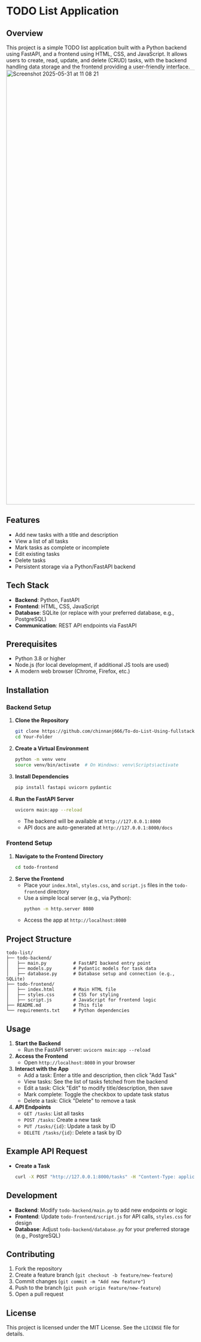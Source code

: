 # TODO List Application

## Overview
This project is a simple TODO list application built with a Python backend using FastAPI, and a frontend using HTML, CSS, and JavaScript. It allows users to create, read, update, and delete (CRUD) tasks, with the backend handling data storage and the frontend providing a user-friendly interface. 
<img width="1160" alt="Screenshot 2025-05-31 at 11 08 21" src="https://github.com/user-attachments/assets/07d6aaaa-a7e3-4227-82b8-73b93edd35a8" />


## Features
- Add new tasks with a title and description
- View a list of all tasks
- Mark tasks as complete or incomplete
- Edit existing tasks
- Delete tasks
- Persistent storage via a Python/FastAPI backend

## Tech Stack
- **Backend**: Python, FastAPI
- **Frontend**: HTML, CSS, JavaScript
- **Database**: SQLite (or replace with your preferred database, e.g., PostgreSQL)
- **Communication**: REST API endpoints via FastAPI

## Prerequisites
- Python 3.8 or higher
- Node.js (for local development, if additional JS tools are used)
- A modern web browser (Chrome, Firefox, etc.)

## Installation

### Backend Setup
1. **Clone the Repository**
   ```bash
   git clone https://github.com/chinnanj666/To-do-List-Using-fullstack-python.git
   cd Your-Folder
   ```
2. **Create a Virtual Environment**
   ```bash
   python -m venv venv
   source venv/bin/activate  # On Windows: venv\Scripts\activate
   ```
3. **Install Dependencies**
   ```bash
   pip install fastapi uvicorn pydantic
   ```
4. **Run the FastAPI Server**
   ```bash
   uvicorn main:app --reload
   ```
   - The backend will be available at `http://127.0.0.1:8000`
   - API docs are auto-generated at `http://127.0.0.1:8000/docs`

### Frontend Setup
1. **Navigate to the Frontend Directory**
   ```bash
   cd todo-frontend
   ```
2. **Serve the Frontend**
   - Place your `index.html`, `styles.css`, and `script.js` files in the `todo-frontend` directory
   - Use a simple local server (e.g., via Python):
     ```bash
     python -m http.server 8080
     ```
   - Access the app at `http://localhost:8080`

## Project Structure
```
todo-list/
├── todo-backend/
│   ├── main.py          # FastAPI backend entry point
│   ├── models.py        # Pydantic models for task data
│   ├── database.py      # Database setup and connection (e.g., SQLite)
├── todo-frontend/
│   ├── index.html       # Main HTML file
│   ├── styles.css       # CSS for styling
│   ├── script.js        # JavaScript for frontend logic
├── README.md            # This file
└── requirements.txt     # Python dependencies
```

## Usage
1. **Start the Backend**
   - Run the FastAPI server: `uvicorn main:app --reload`
2. **Access the Frontend**
   - Open `http://localhost:8080` in your browser
3. **Interact with the App**
   - Add a task: Enter a title and description, then click "Add Task"
   - View tasks: See the list of tasks fetched from the backend
   - Edit a task: Click "Edit" to modify title/description, then save
   - Mark complete: Toggle the checkbox to update task status
   - Delete a task: Click "Delete" to remove a task
4. **API Endpoints**
   - `GET /tasks`: List all tasks
   - `POST /tasks`: Create a new task
   - `PUT /tasks/{id}`: Update a task by ID
   - `DELETE /tasks/{id}`: Delete a task by ID

## Example API Request
- **Create a Task**
  ```bash
  curl -X POST "http://127.0.0.1:8000/tasks" -H "Content-Type: application/json" -d '{"title": "Buy groceries", "description": "Milk, bread, eggs", "completed": false}'
  ```

## Development
- **Backend**: Modify `todo-backend/main.py` to add new endpoints or logic
- **Frontend**: Update `todo-frontend/script.js` for API calls, `styles.css` for design
- **Database**: Adjust `todo-backend/database.py` for your preferred storage (e.g., PostgreSQL)

## Contributing
1. Fork the repository
2. Create a feature branch (`git checkout -b feature/new-feature`)
3. Commit changes (`git commit -m "Add new feature"`)
4. Push to the branch (`git push origin feature/new-feature`)
5. Open a pull request

## License
This project is licensed under the MIT License. See the `LICENSE` file for details.


